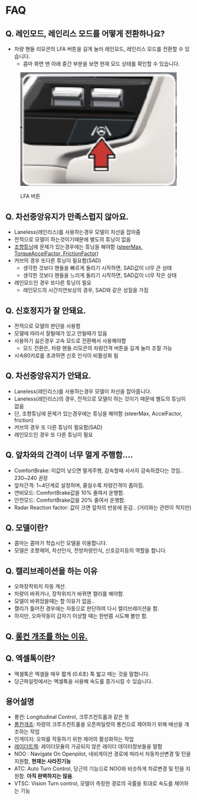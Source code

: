 # FAQ

## Q. 레인모드, 레인리스 모드를 어떻게 전환하나요?

* 차량 핸들 리모콘의 LFA 버튼을 길게 눌러 레인모드, 레인리스 모드를 전환할 수 있습니다.
  * 콤마 화면 맨 아래 중간 부분을 보면 현재 모드 상태를 확인할 수 있습니다.



<figure><img src="../.gitbook/assets/image (5).png" alt=""><figcaption><p>LFA 버튼</p></figcaption></figure>

## Q. 차선중앙유지가 만족스럽지 않아요.

* Laneless(레인리스)를 사용하는경우 모델이 차선을 잡아줌
* 전적으로 모델이 하는것이기때문에 별도의 튜닝이 없음
* [조향튜닝](../tuning/steering.md)에 문제가 있는경우에는 튜닝을 해야함 ([steerMax](../tuning/steering.md#steermax), [TorqueAccelFactor, FrictionFactor](../tuning/steering.md#torqueaccelfactor-frictionfactor))
* 커브의 경우 또다른 튜닝이 필요함(SAD)
  * 생각한 것보다 핸들을 빠르게 돌리기 시작하면, SAD값이 너무 큰 상태
  * 생각한 것보다 핸들을 느리게 돌리기 시작하면, SAD값이 너무 작은 상태
* 레인모드인 경우 또다른 튜닝이 필요
  * 레인모드의 시간지연보상의 경우, SAD와 같은 성질을 가짐



## Q. 신호정지가 잘 안돼요.

* 전적으로 모델의 판단을 사용함
* 모델에 따라서 잘될때가 있고 안될때가 있음
* 사용하기 싫은경우 고속 모드로 전환해서 사용해야함
  * 모드 전환은, 차량 핸들 리모콘의 차량간격 버튼을 길게 눌러 조절 가능
* 시속80키로를 초과하면 신호 인식이 비활성화 됨

## Q. 차선중앙유지가 안돼요.

* Laneless(레인리스)를 사용하는경우 모델이 차선을 잡아줍니다.
* Laneless(레인리스)의 경우,  전적으로 모델이 하는 것이기 때문에 별도의 튜닝이 없음
* 단, 조향튜닝에 문제가 있는경우에는 튜닝을 해야함 (steerMax, AccelFactor, friction)
* 커브의 경우 또 다른 튜닝이 필요함(SAD)
* 레인모드인 경우 또 다른 튜닝이 필요

## Q. 앞차와의 간격이 너무 멀게 주행함....

* ComfortBrake: 이값이 낮으면 멀게주행, 감속할때 서서히 감속하겠다는 것임.. 230\~240 권장
* 앞차간격: 1\~4단계로 설정하며, 줄일수록 차량간격이 좁아짐.
* 연비모드: ComfortBrake값을 10% 줄여서 운행함.
* 안전모드: ComfortBrake값을 20% 줄여서 운행함.
* Radar Reaction factor: 값이 크면 앞차의 반응에 둔감.. (거리와는 관련이 적지만)

## Q. 모델이란?

* 콤마는 콤마가 학습시킨 모델을 이용합니다.
* 모델은 조향제어, 차선인식, 전방차량인식, 신호감지등의 역할을 합니다.

## Q. 캘리브레이션을 하는 이유

* 오파장착위치 자동 계산.
* 차량이 바뀌거나, 장착위치가 바뀌면 캘리를 해야함.
* 모델이 바뀌었을때는 할 이유가 없음..
* 캘리가 틀어진 경우에는 자동으로 판단하여 다시 캘리브레이션을 함.
* 하지만, 오파작동이 갑자기 이상할 때는 한번쯤 시도해 볼만 함.

## Q. [롱컨 개조를 하는 이유.](../longcontrol/whylong.md)



## Q. 엑셀톡이란?

* 엑셀톡은 엑셀을 매우 짧게 (0.6초) 톡 밟고 떼는 것을 말합니다.
* 당근파일럿에서는 엑셀톡을 사용해 속도를 증가시킬 수 있습니다.







## 용어설명

* 롱컨: Longitudinal Control, 크루즈컨트롤과 같은 뜻
* [롱컨개조](broken-reference): 차량의 크루즈컨트롤을 오픈파일럿의 롱컨으로 제어하기 위해 배선을 개조하는 작업
* 인게이지: 오파를 작동하기 위한 제어의 활성화하는 작업
* [레이더트랙](../functions/radartrack.md): 레이더모듈의 가공되지 않은 레이더 데이터정보들을 말함
* NOO : Navigate On Openpilot, 네비게이션 경로에 따라서 자동차선변경 및 턴을 지원함, **현재는 사라진기능**
* ATC: Auto Turn Control, 당근의 기능으로 NOO와 비슷하게 차로변경 및 턴을 지원함. **아직 완벽하지는 않음**.
* VTSC: Vision Turn control, 모델이 측정한 경로의 곡률을 토대로 속도를 제어하는 기능

